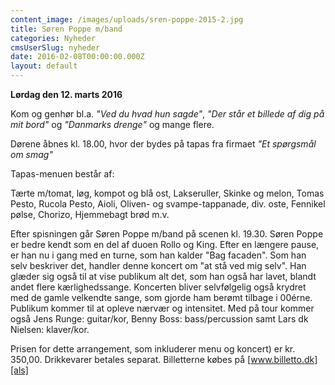 ```yaml
---
content_image: /images/uploads/sren-poppe-2015-2.jpg
title: Søren Poppe m/band
categories: Nyheder
cmsUserSlug: nyheder
date: 2016-02-08T00:00:00.000Z
layout: default
---
```


**Lørdag den 12. marts 2016**

Kom og genhør bl.a. *"Ved du hvad hun sagde"*, *"Der står et billede af dig på mit bord"* og *"Danmarks drenge"* og mange flere.

Dørene åbnes kl. 18.00, hvor der bydes på tapas fra firmaet *"Et spørgsmål om smag"*

Tapas-menuen består af: 

Tærte m/tomat, løg, kompot og blå ost, Lakseruller, Skinke og melon, Tomas Pesto, Rucola Pesto, Aioli, Oliven- og svampe-tappanade, div. oste, Fennikel pølse, Chorizo, Hjemmebagt brød m.v.

Efter spisningen går Søren Poppe m/band på scenen kl. 19.30. Søren Poppe er bedre kendt som en del af duoen Rollo og King. Efter en længere pause, er han nu i gang med en turne, som han kalder "Bag facaden". Som han selv beskriver det, handler denne koncert om "at stå ved mig selv". Han glæder sig også til at vise publikum alt det, som han også har lavet, blandt andet flere kærlighedssange. Koncerten bliver selvfølgelig også krydret med de gamle velkendte sange,  som gjorde ham berømt tilbage i 00érne. Publikum kommer til at opleve nærvær og intensitet. Med på tour kommer også Jens Runge: guitar/kor, Benny Boss: bass/percussion samt Lars dk Nielsen: klaver/kor. 

Prisen for dette arrangement, som inkluderer menu og koncert) er kr. 350,00. Drikkevarer betales separat. Billetterne købes på [www.billetto.dk][als]

[als]: http://www.billetto.dk/